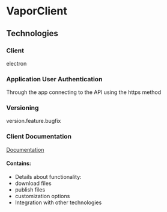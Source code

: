 # VaporClient

## Technologies

### Client

electron

### Application User Authentication

Through the app connecting to the API using the https method

### Versioning

version.feature.bugfix

### Client Documentation

[Documentation](Documentation.md)

#### Contains:

- Details about functionality:
- download files
- publish files
- customization options
- Integration with other technologies
